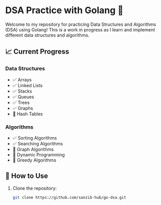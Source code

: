 # DSA Practice with Golang 🥑

Welcome to my repository for practicing Data Structures and Algorithms (DSA) using Golang! This is a work in progress as I learn and implement different data structures and algorithms.

## 📈 Current Progress

### Data Structures
- ✅ Arrays
- ✅ Linked Lists
- ✅ Stacks
- ✅ Queues
- ✅ Trees
- ✅ Graphs
- 🔄 Hash Tables

### Algorithms
- ✅ Sorting Algorithms
- ✅ Searching Algorithms
- 🔄 Graph Algorithms
- 🔄 Dynamic Programming
- 🔄 Greedy Algorithms

## 🚀 How to Use

1. Clone the repository:
   ```sh
   git clone https://github.com/sanzib-hub/go-dsa.git
